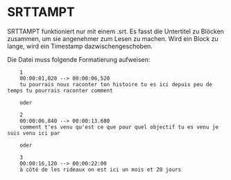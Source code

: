 # SRTTAMPT
SRTTAMPT funktioniert nur mit einem .srt. Es fasst die Untertitel zu Blöcken zusammen, um sie angenehmer zum Lesen zu machen. Wird ein Block zu lange, wird ein Timestamp dazwischengeschoben.

Die Datei muss folgende Formatierung aufweisen:

        1
        00:00:01,020 --> 00:00:06,520
        tu pourrais nous raconter ton histoire tu es ici depuis peu de temps tu pourrais raconter comment

        oder

        2
        00:00:06,840 --> 00:00:13.680
        comment t'es venu qu'est ce que pour quel objectif tu es venu je suis venu ici par

        oder

        3
        00:00:16,120 --> 00:00:22:00
        à côté de les rideaux on est ici un mois et 20 jours
